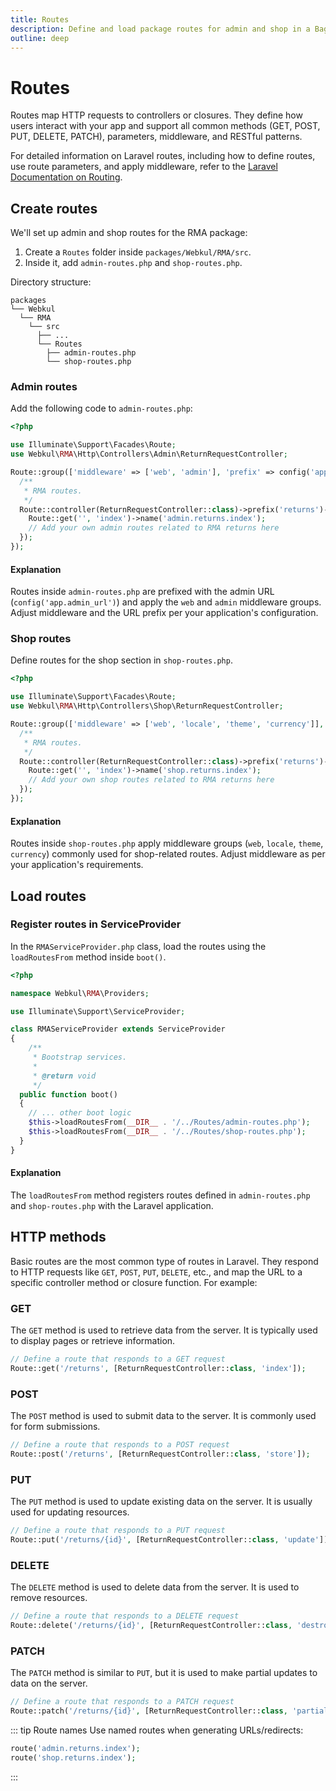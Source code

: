 ```yaml
---
title: Routes
description: Define and load package routes for admin and shop in a Bagisto RMA package using Laravel routing.
outline: deep
---
```


# Routes

Routes map HTTP requests to controllers or closures. They define how users interact with your app and support all common methods (GET, POST, PUT, DELETE, PATCH), parameters, middleware, and RESTful patterns.

For detailed information on Laravel routes, including how to define routes, use route parameters, and apply middleware, refer to the [Laravel Documentation on Routing](https://laravel.com/docs/11.x/routing).

## Create routes

We'll set up admin and shop routes for the RMA package:

1) Create a `Routes` folder inside `packages/Webkul/RMA/src`.
2) Inside it, add `admin-routes.php` and `shop-routes.php`.

Directory structure:

```text
packages
└── Webkul
  └── RMA
    └── src
      ├── ...
      └── Routes
        ├── admin-routes.php
        └── shop-routes.php
```

### Admin routes
Add the following code to `admin-routes.php`:

```php
<?php

use Illuminate\Support\Facades\Route;
use Webkul\RMA\Http\Controllers\Admin\ReturnRequestController;

Route::group(['middleware' => ['web', 'admin'], 'prefix' => config('app.admin_url')], function () {
  /**
   * RMA routes.
   */
  Route::controller(ReturnRequestController::class)->prefix('returns')->group(function () {
    Route::get('', 'index')->name('admin.returns.index');
    // Add your own admin routes related to RMA returns here
  });
});
```

#### Explanation
Routes inside `admin-routes.php` are prefixed with the admin URL (`config('app.admin_url')`) and apply the `web` and `admin` middleware groups. Adjust middleware and the URL prefix per your application's configuration.

### Shop routes

Define routes for the shop section in `shop-routes.php`.

```php
<?php

use Illuminate\Support\Facades\Route;
use Webkul\RMA\Http\Controllers\Shop\ReturnRequestController;

Route::group(['middleware' => ['web', 'locale', 'theme', 'currency']], function () {
  /**
   * RMA routes.
   */
  Route::controller(ReturnRequestController::class)->prefix('returns')->group(function () {
    Route::get('', 'index')->name('shop.returns.index');
    // Add your own shop routes related to RMA returns here
  });
});
```

#### Explanation

Routes inside `shop-routes.php` apply middleware groups (`web`, `locale`, `theme`, `currency`) commonly used for shop-related routes. Adjust middleware as per your application's requirements.

## Load routes

### Register routes in ServiceProvider

In the `RMAServiceProvider.php` class, load the routes using the `loadRoutesFrom` method inside `boot()`.

```php
<?php

namespace Webkul\RMA\Providers;

use Illuminate\Support\ServiceProvider;

class RMAServiceProvider extends ServiceProvider
{
    /**
     * Bootstrap services.
     *
     * @return void
     */
  public function boot()
  {
    // ... other boot logic
    $this->loadRoutesFrom(__DIR__ . '/../Routes/admin-routes.php');
    $this->loadRoutesFrom(__DIR__ . '/../Routes/shop-routes.php');
  }
}
```

#### Explanation 

The `loadRoutesFrom` method registers routes defined in `admin-routes.php` and `shop-routes.php` with the Laravel application.

## HTTP methods

Basic routes are the most common type of routes in Laravel. They respond to HTTP requests like `GET`, `POST`, `PUT`, `DELETE`, etc., and map the URL to a specific controller method or closure function. For example:

### GET

The `GET` method is used to retrieve data from the server. It is typically used to display pages or retrieve information.

```php
// Define a route that responds to a GET request
Route::get('/returns', [ReturnRequestController::class, 'index']);
```
### POST

The `POST` method is used to submit data to the server. It is commonly used for form submissions.

```php
// Define a route that responds to a POST request
Route::post('/returns', [ReturnRequestController::class, 'store']);
```

### PUT

The `PUT` method is used to update existing data on the server. It is usually used for updating resources.

```php
// Define a route that responds to a PUT request
Route::put('/returns/{id}', [ReturnRequestController::class, 'update']);
```

### DELETE

The `DELETE` method is used to delete data from the server. It is used to remove resources.

```php
// Define a route that responds to a DELETE request
Route::delete('/returns/{id}', [ReturnRequestController::class, 'destroy']);
```

### PATCH

The `PATCH` method is similar to `PUT`, but it is used to make partial updates to data on the server.

```php
// Define a route that responds to a PATCH request
Route::patch('/returns/{id}', [ReturnRequestController::class, 'partialUpdate']);
```

::: tip Route names
Use named routes when generating URLs/redirects:
```php
route('admin.returns.index'); 
route('shop.returns.index');  
```
:::